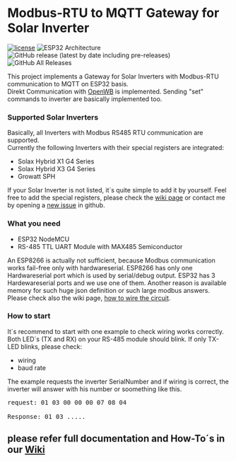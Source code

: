 # Modbus-RTU to MQTT Gateway for Solar Inverter

[![license](https://img.shields.io/badge/Licence-GNU%20v3.0-green)](https://github.com/desktop/desktop/blob/master/LICENSE)
![ESP32 Architecture](https://img.shields.io/badge/Architecture-ESP32-blue)
![GitHub release (latest by date including pre-releases)](https://img.shields.io/github/v/release/tobiasfaust/SolaxModbusGateway?include_prereleases&style=plastic)
![GitHub All Releases](https://img.shields.io/github/downloads/tobiasfaust/SolaxModbusGateway/total?style=plastic)


This project implements a Gateway for Solar Inverters with Modbus-RTU communication to MQTT on ESP32 basis.  
Direkt Communication with [OpenWB](https://openwb.de) is implemented.
Sending "set" commands to inverter are basically implemented too.

### Supported Solar Inverters
Basically, all Inverters with Modbus RS485 RTU communication are supported.  
Currently the following Inverters with their special registers are integrated:
* Solax Hybrid X1 G4 Series
* Solax Hybrid X3 G4 Series
* Growatt SPH

If your Solar Inverter is not listed, it´s quite simple to add it by yourself. Feel free to add the special registers, please check the [wiki page](configuration-register) or contact me by opening a [new issue](https://github.com/tobiasfaust/SolaxModbusGateway/issues) in github.

### What you need
* ESP32 NodeMCU
* RS-485 TTL UART Module with MAX485 Semiconductor 

An ESP8266 is actually not sufficient, because Modbus communication works fail-free only with hardwareserial. ESP8266 has only one Hardwareserial port which is used by serial/debug output. ESP32 has 3 Hardewareserial ports and we use one of them. Another reason is available memory for such huge json definition or such large modbus answers.  
Please check also the wiki page, [how to wire the circuit](https://github.com/tobiasfaust/SolaxModbusGateway/wiki/wiring-the-circuit).

### How to start
It´s recommend to start with one example to check wiring works correctly. Both LED´s (TX and RX) on your RS-485 module should blink. If only TX-LED blinks, please check: 
* wiring
* baud rate

The example requests the inverter SerialNumber and if wiring is correct, the inverter will answer with his number or soomething like this.

<pre>
request: 01 03 00 00 00 07 08 04

Response: 01 03 .....
</pre>


## please refer full documentation and How-To´s in our [Wiki](https://github.com/tobiasfaust/SolaxModbusGateway/wiki)

